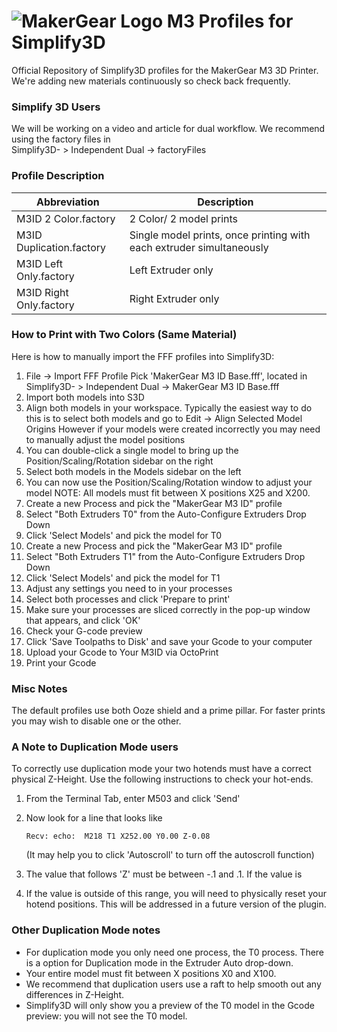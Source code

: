 # ![MakerGear Logo](https://cdn.shopify.com/s/files/1/0030/7372/files/mg_logo_colors_small.jpg) M3 Profiles for Simplify3D
Official Repository of Simplify3D profiles for the MakerGear M3 3D Printer. We're adding new materials continuously so check back frequently.

### Simplify 3D Users
We will be working on a video and article for dual workflow. We recommend using the factory files in 	
	Simplify3D- > Independent Dual -> factoryFiles


### Profile Description
| Abbreviation | Description |
| ----------- | ----------- |
| M3ID 2 Color.factory | 2 Color/ 2 model prints |
| M3ID Duplication.factory | Single model prints, once printing with each extruder simultaneously |
| M3ID Left Only.factory | Left Extruder only |
| M3ID Right Only.factory | Right Extruder only |


### How to Print with Two Colors (Same Material)
Here is how to manually import the FFF profiles into Simplify3D:
1. File -> Import FFF Profile 
	Pick 'MakerGear M3 ID Base.fff', located in Simplify3D- > Independent Dual -> MakerGear M3 ID Base.fff
2. Import both models into S3D
3. Align both models in your workspace.
	Typically the easiest way to do this is to select both models and go to
		Edit -> Align Selected Model Origins
	However if your models were created incorrectly you may need to manually adjust the model positions
4. You can double-click a single model to bring up the Position/Scaling/Rotation sidebar on the right
5. Select both models in the Models sidebar on the left
6. You can now use the Position/Scaling/Rotation window to adjust your model
	NOTE: All models must fit between X positions X25 and X200.
7. Create a new Process and pick the "MakerGear M3 ID" profile
8. Select "Both Extruders T0" from the Auto-Configure Extruders Drop Down
9. Click 'Select Models' and pick the model for T0
10. Create a new Process and pick the "MakerGear M3 ID" profile
11. Select "Both Extruders T1" from the Auto-Configure Extruders Drop Down
12. Click 'Select Models' and pick the model for T1
13. Adjust any settings you need to in your processes
14. Select both processes and click 'Prepare to print'
15. Make sure your processes are sliced correctly in the pop-up window that appears, and click 'OK'
16. Check your G-code preview
17. Click 'Save Toolpaths to Disk' and save your Gcode to your computer
18. Upload your Gcode to Your M3ID via OctoPrint
19. Print your Gcode

### Misc Notes
The default profiles use both Ooze shield and a prime pillar. For faster prints you may wish to disable one or the other.

### A Note to Duplication Mode users
To correctly use duplication mode your two hotends must have a correct physical Z-Height. Use the following instructions to check your hot-ends.

1. From the Terminal Tab, enter
	M503
and click 'Send'

2. Now look for a line that looks like

	`Recv: echo:  M218 T1 X252.00 Y0.00 Z-0.08`

	(It may help you to click 'Autoscroll' to turn off the autoscroll function)

3. The value that follows 'Z' must be between -.1 and .1. If the value is 

4. If the value is outside of this range, you will need to physically reset your hotend positions. This will be addressed in a future version of the plugin.

### Other Duplication Mode notes
* For duplication mode you only need one process, the T0 process. There is a option for Duplication mode in the Extruder Auto drop-down.
* Your entire model must fit between X positions  X0 and X100.
* We recommend that duplication users use a raft to help smooth out any differences in Z-Height.
* Simplify3D will only show you a preview of the T0 model in the Gcode preview: you will not see the T0 model.



